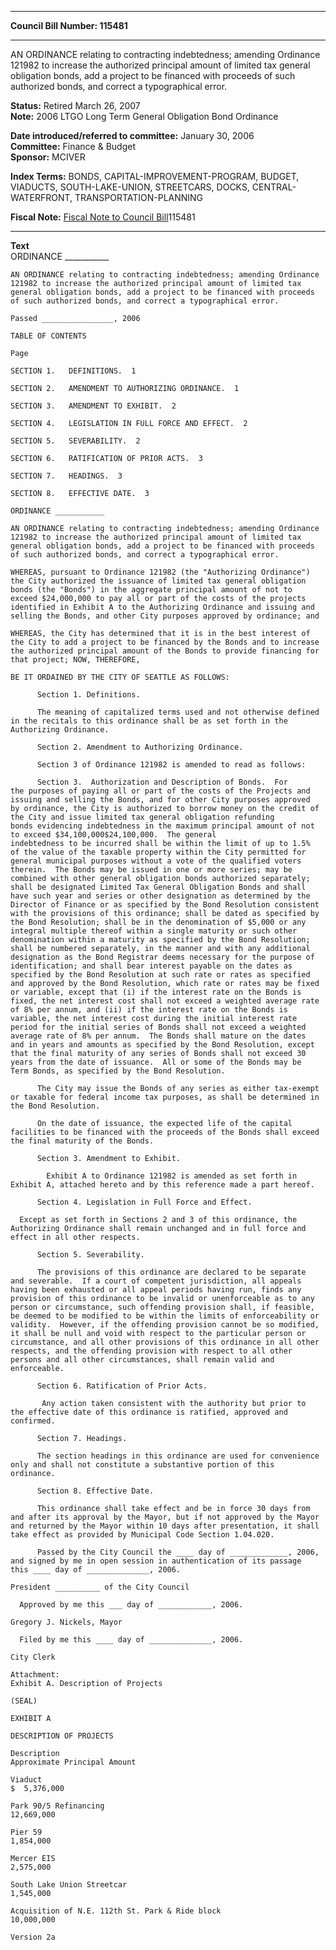 * * * * *  
  
**Council Bill Number: [](#h0)[](#h2)115481**  
  
* * * * *  
  
AN ORDINANCE relating to contracting indebtedness; amending Ordinance 121982 to increase the authorized principal amount of limited tax general obligation bonds, add a project to be financed with proceeds of such authorized bonds, and correct a typographical error.  
  
**Status:** Retired March 26, 2007   
**Note:** 2006 LTGO Long Term General Obligation Bond Ordinance  
  
  
**Date introduced/referred to committee:** January 30, 2006   
**Committee:** Finance & Budget   
**Sponsor:** MCIVER   
  
**Index Terms:** BONDS, CAPITAL-IMPROVEMENT-PROGRAM, BUDGET, VIADUCTS, SOUTH-LAKE-UNION, STREETCARS, DOCKS, CENTRAL-WATERFRONT, TRANSPORTATION-PLANNING  
  
**Fiscal Note:** [Fiscal Note to Council Bill](http://clerk.seattle.gov/~public/fnote/115481.htm)[](#h1)[](#h3)115481  
  
* * * * *  
  
**Text**  
    ORDINANCE ___________  
  
    AN ORDINANCE relating to contracting indebtedness; amending Ordinance  
    121982 to increase the authorized principal amount of limited tax  
    general obligation bonds, add a project to be financed with proceeds  
    of such authorized bonds, and correct a typographical error.  
  
    Passed ________________, 2006  
  
    TABLE OF CONTENTS  
  
    Page  
  
    SECTION 1.   DEFINITIONS.  1  
  
    SECTION 2.   AMENDMENT TO AUTHORIZING ORDINANCE.  1  
  
    SECTION 3.   AMENDMENT TO EXHIBIT.  2  
  
    SECTION 4.   LEGISLATION IN FULL FORCE AND EFFECT.  2  
  
    SECTION 5.   SEVERABILITY.  2  
  
    SECTION 6.   RATIFICATION OF PRIOR ACTS.  3  
  
    SECTION 7.   HEADINGS.  3  
  
    SECTION 8.   EFFECTIVE DATE.  3  
  
    ORDINANCE ___________  
  
    AN ORDINANCE relating to contracting indebtedness; amending Ordinance  
    121982 to increase the authorized principal amount of limited tax  
    general obligation bonds, add a project to be financed with proceeds  
    of such authorized bonds, and correct a typographical error.  
  
    WHEREAS, pursuant to Ordinance 121982 (the "Authorizing Ordinance")  
    the City authorized the issuance of limited tax general obligation  
    bonds (the "Bonds") in the aggregate principal amount of not to  
    exceed $24,000,000 to pay all or part of the costs of the projects  
    identified in Exhibit A to the Authorizing Ordinance and issuing and  
    selling the Bonds, and other City purposes approved by ordinance; and  
  
    WHEREAS, the City has determined that it is in the best interest of  
    the City to add a project to be financed by the Bonds and to increase  
    the authorized principal amount of the Bonds to provide financing for  
    that project; NOW, THEREFORE,  
  
    BE IT ORDAINED BY THE CITY OF SEATTLE AS FOLLOWS:  
  
          Section 1. Definitions.  
  
          The meaning of capitalized terms used and not otherwise defined  
    in the recitals to this ordinance shall be as set forth in the  
    Authorizing Ordinance.  
  
          Section 2. Amendment to Authorizing Ordinance.  
  
          Section 3 of Ordinance 121982 is amended to read as follows:  
  
          Section 3.  Authorization and Description of Bonds.  For  
    the purposes of paying all or part of the costs of the Projects and  
    issuing and selling the Bonds, and for other City purposes approved  
    by ordinance, the City is authorized to borrow money on the credit of  
    the City and issue limited tax general obligation refunding  
    bonds evidencing indebtedness in the maximum principal amount of not  
    to exceed $34,100,000$24,100,000.  The general  
    indebtedness to be incurred shall be within the limit of up to 1.5%  
    of the value of the taxable property within the City permitted for  
    general municipal purposes without a vote of the qualified voters  
    therein.  The Bonds may be issued in one or more series; may be  
    combined with other general obligation bonds authorized separately;  
    shall be designated Limited Tax General Obligation Bonds and shall  
    have such year and series or other designation as determined by the  
    Director of Finance or as specified by the Bond Resolution consistent  
    with the provisions of this ordinance; shall be dated as specified by  
    the Bond Resolution; shall be in the denomination of $5,000 or any  
    integral multiple thereof within a single maturity or such other  
    denomination within a maturity as specified by the Bond Resolution;  
    shall be numbered separately, in the manner and with any additional  
    designation as the Bond Registrar deems necessary for the purpose of  
    identification; and shall bear interest payable on the dates as  
    specified by the Bond Resolution at such rate or rates as specified  
    and approved by the Bond Resolution, which rate or rates may be fixed  
    or variable, except that (i) if the interest rate on the Bonds is  
    fixed, the net interest cost shall not exceed a weighted average rate  
    of 8% per annum, and (ii) if the interest rate on the Bonds is  
    variable, the net interest cost during the initial interest rate  
    period for the initial series of Bonds shall not exceed a weighted  
    average rate of 8% per annum.  The Bonds shall mature on the dates  
    and in years and amounts as specified by the Bond Resolution, except  
    that the final maturity of any series of Bonds shall not exceed 30  
    years from the date of issuance.  All or some of the Bonds may be  
    Term Bonds, as specified by the Bond Resolution.  
  
          The City may issue the Bonds of any series as either tax-exempt  
    or taxable for federal income tax purposes, as shall be determined in  
    the Bond Resolution.  
  
          On the date of issuance, the expected life of the capital  
    facilities to be financed with the proceeds of the Bonds shall exceed  
    the final maturity of the Bonds.  
  
          Section 3. Amendment to Exhibit.  
  
            Exhibit A to Ordinance 121982 is amended as set forth in  
    Exhibit A, attached hereto and by this reference made a part hereof.  
  
          Section 4. Legislation in Full Force and Effect.  
  
      Except as set forth in Sections 2 and 3 of this ordinance, the  
    Authorizing Ordinance shall remain unchanged and in full force and  
    effect in all other respects.  
  
          Section 5. Severability.  
  
          The provisions of this ordinance are declared to be separate  
    and severable.  If a court of competent jurisdiction, all appeals  
    having been exhausted or all appeal periods having run, finds any  
    provision of this ordinance to be invalid or unenforceable as to any  
    person or circumstance, such offending provision shall, if feasible,  
    be deemed to be modified to be within the limits of enforceability or  
    validity.  However, if the offending provision cannot be so modified,  
    it shall be null and void with respect to the particular person or  
    circumstance, and all other provisions of this ordinance in all other  
    respects, and the offending provision with respect to all other  
    persons and all other circumstances, shall remain valid and  
    enforceable.  
  
          Section 6. Ratification of Prior Acts.  
  
           Any action taken consistent with the authority but prior to  
    the effective date of this ordinance is ratified, approved and  
    confirmed.  
  
          Section 7. Headings.  
  
          The section headings in this ordinance are used for convenience  
    only and shall not constitute a substantive portion of this  
    ordinance.  
  
          Section 8. Effective Date.  
  
          This ordinance shall take effect and be in force 30 days from  
    and after its approval by the Mayor, but if not approved by the Mayor  
    and returned by the Mayor within 10 days after presentation, it shall  
    take effect as provided by Municipal Code Section 1.04.020.  
  
          Passed by the City Council the ____ day of _____________, 2006,  
    and signed by me in open session in authentication of its passage  
    this ____ day of ______________, 2006.  
  
    President __________ of the City Council  
  
      Approved by me this ___ day of ____________, 2006.  
  
    Gregory J. Nickels, Mayor  
  
      Filed by me this ____ day of ______________, 2006.  
  
    City Clerk  
  
    Attachment:  
    Exhibit A. Description of Projects  
  
    (SEAL)  
  
    EXHIBIT A  
  
    DESCRIPTION OF PROJECTS  
  
    Description  
    Approximate Principal Amount  
  
    Viaduct  
    $  5,376,000  
  
    Park 90/5 Refinancing  
    12,669,000  
  
    Pier 59  
    1,854,000  
  
    Mercer EIS  
    2,575,000  
  
    South Lake Union Streetcar  
    1,545,000  
  
    Acquisition of N.E. 112th St. Park & Ride block  
    10,000,000  
  
    Version 2a  
